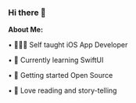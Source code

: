### Hi there 👋

**About Me:**

• 👩🏻‍💻 Self taught iOS App Developer

• 🌱 Currently learning SwiftUI

• 🔭 Getting started Open Source

• 📖 Love reading and story-telling

